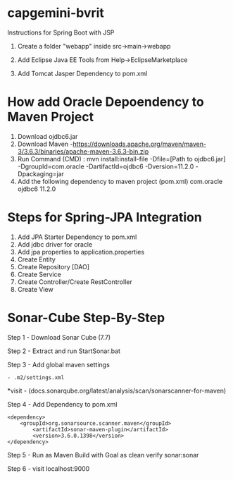 # capgemini-bvrit

Instructions for Spring Boot with JSP
1) Create a folder "webapp" inside src->main->webapp

2) Add Eclipse Java EE Tools from Help->EclipseMarketplace

3) Add Tomcat Jasper Dependency to pom.xml

# How add Oracle Depoendency to Maven Project

1) Download ojdbc6.jar
2) Download Maven -https://downloads.apache.org/maven/maven-3/3.6.3/binaries/apache-maven-3.6.3-bin.zip
3) Run Command (CMD) : 
    mvn install:install-file -Dfile=[Path to ojdbc6.jar] -DgroupId=com.oracle -DartifactId=ojdbc6 -Dversion=11.2.0 -Dpackaging=jar
4) Add the following dependency to maven project (pom.xml)
        <dependency>
            <groupId>com.oracle</groupId>
            <artifactId>ojdbc6</artifactId>
            <version>11.2.0</version>
        </dependency>
        
# Steps for Spring-JPA Integration
1) Add JPA Starter Dependency to pom.xml
2) Add jdbc driver for oracle
3) Add jpa properties to application.properties 
4) Create Entity
5) Create Repository [DAO]
6) Create Service 
7) Create Controller/Create RestController
8) Create View

# Sonar-Cube Step-By-Step
Step 1 - Download Sonar Cube (7.7)

Step 2 - Extract and run StartSonar.bat

Step 3 - Add global maven settings

	- .m2/settings.xml
*visit - (docs.sonarqube.org/latest/analysis/scan/sonarscanner-for-maven)

Step 4 - Add Dependency to pom.xml

	<dependency>
		<groupId>org.sonarsource.scanner.maven</groupId>
      		<artifactId>sonar-maven-plugin</artifactId>
        	<version>3.6.0.1398</version>
	</dependency>

Step 5 - Run as Maven Build with Goal as
		clean verify sonar:sonar

Step 6 - visit localhost:9000


